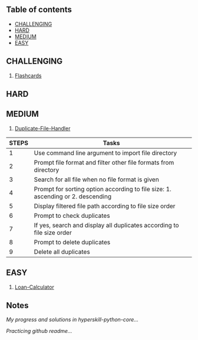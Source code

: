 Table of contents
---

  * [CHALLENGING](#challenging)
  * [HARD](#hard)
  * [MEDIUM](#medium)
  * [EASY](#easy)

CHALLENGING
---
  1. [Flashcards](https://hyperskill.org/projects/127?track=2)

HARD
---

MEDIUM
---
  1. [Duplicate-File-Handler](https://hyperskill.org/projects/176?track=2)

| STEPS | Tasks |
| --- | --- |
| 1 | Use command line argument to import file directory |
| 2 | Prompt file format and filter other file formats from directory |
| 3 | Search for all file when no file format is given |
| 4 | Prompt for sorting option according to file size: 1. ascending or 2. descending |
| 5 | Display filtered file path according to file size order |
| 6 | Prompt to check duplicates |
| 7 | If yes, search and display all duplicates according to file size order |
| 8 | Prompt to delete duplicates |
| 9 | Delete all duplicates |

EASY
---
1. [Loan-Calculator](https://hyperskill.org/projects/90?track=2)

Notes
---
*My progress and solutions in hyperskill-python-core...*

*Practicing github readme...*
